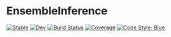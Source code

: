 # EnsembleInference

[![Stable](https://img.shields.io/badge/docs-stable-blue.svg)](https://salilab.github.io/EnsembleInference.jl/stable)
[![Dev](https://img.shields.io/badge/docs-dev-blue.svg)](https://salilab.github.io/EnsembleInference.jl/dev)
[![Build Status](https://github.com/salilab/EnsembleInference.jl/workflows/CI/badge.svg)](https://github.com/salilab/EnsembleInference.jl/actions)
[![Coverage](https://codecov.io/gh/salilab/EnsembleInference.jl/branch/master/graph/badge.svg)](https://codecov.io/gh/salilab/EnsembleInference.jl)
[![Code Style: Blue](https://img.shields.io/badge/code%20style-blue-4495d1.svg)](https://github.com/invenia/BlueStyle)
